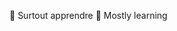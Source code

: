 🌱 Surtout apprendre
🌱 Mostly learning


<!---
FredericGaudreau/FredericGaudreau is a ✨ special ✨ repository because its `README.md` (this file) appears on your GitHub profile.
You can click the Preview link to take a look at your changes.
--->
